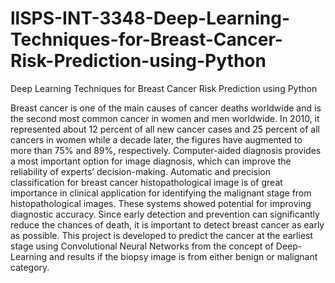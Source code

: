 # llSPS-INT-3348-Deep-Learning-Techniques-for-Breast-Cancer-Risk-Prediction-using-Python
Deep Learning Techniques for Breast Cancer Risk Prediction using Python

Breast cancer is one of the main causes of cancer deaths worldwide and is the second most common cancer in women and men worldwide. In 2010, it represented about 12 percent of all new cancer cases and 25 percent of all cancers in women while a decade later, the figures have augmented to more than 75% and 89%, respectively. Computer-aided diagnosis provides a most important option for image diagnosis, which can improve the reliability of experts’ decision-making. Automatic and precision classification for breast cancer histopathological image is of great importance in clinical application for identifying the malignant stage from histopathological images. These systems showed potential for improving diagnostic accuracy. Since early detection and prevention can significantly reduce the chances of death, it is important to detect breast cancer as early as possible. This project is developed to predict the cancer at the earliest stage using Convolutional Neural Networks from the concept of Deep-Learning and results if the biopsy image is from either benign or malignant category.
